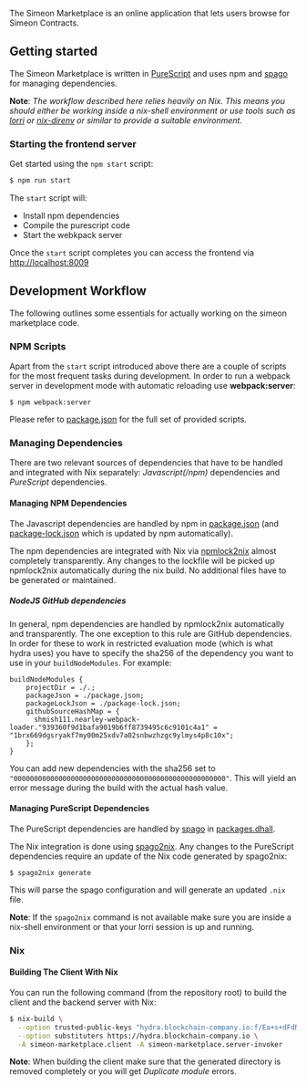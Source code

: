 The Simeon Marketplace is an online application that lets users browse for Simeon Contracts.

## Getting started

The Simeon Marketplace is written in [PureScript](https://www.purescript.org/) and uses npm and [spago](https://github.com/purescript/spago) for managing dependencies.

**Note**: _The workflow described here relies heavily on Nix. This means you should either be working inside a nix-shell environment or use tools such as [lorri](https://github.com/target/lorri) or [nix-direnv](https://github.com/nix-community/nix-direnv) or similar to provide a suitable environment._


### Starting the frontend server

Get started using the `npm start` script:

```bash
$ npm run start
```

The `start` script will:

- Install npm dependencies
- Compile the purescript code
- Start the webkpack server

Once the `start` script completes you can access the frontend via [http://localhost:8009](http://localhost:8009)

## Development Workflow

The following outlines some essentials for actually working on the simeon marketplace code.

### NPM Scripts

Apart from the `start` script introduced above there are a couple of scripts for the most frequent tasks during development. In order to run a webpack server in development mode with automatic reloading use **webpack:server**:

```
$ npm webpack:server
```

Please refer to [package.json](./package.json) for the full set of provided scripts.


### Managing Dependencies

There are two relevant sources of dependencies that have to be handled and integrated with Nix separately: _Javascript(/npm)_ dependencies and _PureScript_ dependencies.

#### Managing NPM Dependencies

The Javascript dependencies are handled by npm in [package.json](./package.json) (and [package-lock.json](./package-lock.json) which
is updated by npm automatically).

The npm dependencies are integrated with Nix via [npmlock2nix](https://github.com/tweag/npmlock2nix) almost completely transparently. Any changes to the lockfile will be picked up npmlock2nix automatically during the nix build. No
additional files have to be generated or maintained.

##### NodeJS GitHub dependencies

In general, npm dependencies are handled by npmlock2nix automatically and transparently. The one exception to this rule are
GitHub dependencies. In order for these to work in restricted evaluation mode (which is what hydra uses) you have to specify
the sha256 of the dependency you want to use in your `buildNodeModules`. For example:

```
buildNodeModules {
    projectDir = ./.;
    packageJson = ./package.json;
    packageLockJson = ./package-lock.json;
    githubSourceHashMap = {
      shmish111.nearley-webpack-loader."939360f9d1bafa9019b6ff8739495c6c9101c4a1" = "1brx669dgsryakf7my00m25xdv7a02snbwzhzgc9ylmys4p8c10x";
    };
}
```

You can add new dependencies with the sha256 set to `"0000000000000000000000000000000000000000000000000000"`. This will yield an error
message during the build with the actual hash value.

#### Managing PureScript Dependencies

The PureScript dependencies are handled by [spago](https://github.com/purescript/spago) in [packages.dhall](./packages.dhall).

The Nix integration is done using [spago2nix](https://github.com/justinwoo/spago2nix). Any changes to the PureScript dependencies
require an update of the Nix code generated by spago2nix:

```
$ spago2nix generate
```

This will parse the spago configuration and will generate an updated `.nix` file.

**Note**: If the `spago2nix` command is not available make sure you are inside a nix-shell environment or that your lorri session
is up and running.


### Nix

#### Building The Client With Nix

You can run the following command (from the repository root) to build the client and the
backend server with Nix:

```sh
$ nix-build \
  --option trusted-public-keys "hydra.blockchain-company.io:f/Ea+s+dFdN+3Y/G+FDgSq+a5NEWhJGzdjvKNGv0/EQ=" \
  --option substituters https://hydra.blockchain-company.io \
  -A simeon-marketplace.client -A simeon-marketplace.server-invoker
```

**Note**: When building the client make sure that the generated directory is removed completely or you will get _Duplicate module_ errors.
